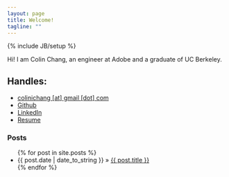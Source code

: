 ```yaml
---
layout: page
title: Welcome!
tagline: ""
---
```

{% include JB/setup %}
<p>
	Hi! I am Colin Chang, an engineer at Adobe and a graduate of UC Berkeley. 
</p>

<h2>Handles:</h2>

<ul class="unstyled">
	<li><a href="mailto:{{site.author['email']}}">colinichang [at] gmail [dot] com</a></li>
	<li><a href="http://github.com/{{site.author['github']}}">Github</a></li>
	<li><a href="http://linkedin.com/in/{{site.author['linkedin']}}">LinkedIn</a></li>
	<li><a href="https://www.dropbox.com/s/b34exlggqowpg6j/Colin%20Chang%27s%20Resume%20Adobe.pdf">Resume</a></li>
</ul>

<h3>Posts</h3>

<ul class="posts">
	{% for post in site.posts %}
	<li><span>{{ post.date | date_to_string }}</span> &raquo; <a href="{{ BASE_PATH }}{{ post.url }}">{{ post.title }}</a></li>
	{% endfor %}
</ul>

